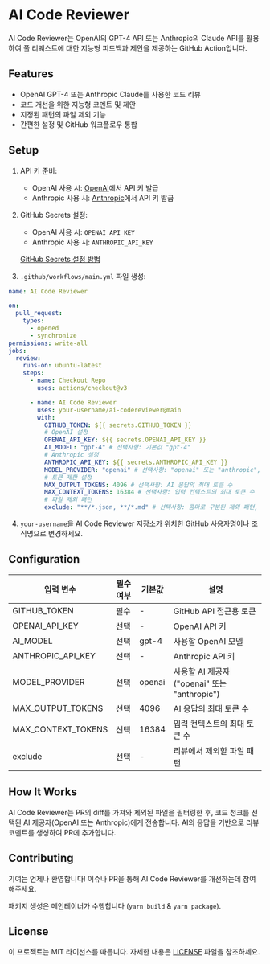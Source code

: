 # AI Code Reviewer

AI Code Reviewer는 OpenAI의 GPT-4 API 또는 Anthropic의 Claude API를 활용하여 풀 리퀘스트에 대한 지능형 피드백과 제안을 제공하는 GitHub Action입니다.

## Features

- OpenAI GPT-4 또는 Anthropic Claude를 사용한 코드 리뷰
- 코드 개선을 위한 지능형 코멘트 및 제안
- 지정된 패턴의 파일 제외 기능
- 간편한 설정 및 GitHub 워크플로우 통합

## Setup

1. API 키 준비:
   - OpenAI 사용 시: [OpenAI](https://beta.openai.com/signup)에서 API 키 발급
   - Anthropic 사용 시: [Anthropic](https://www.anthropic.com/)에서 API 키 발급

2. GitHub Secrets 설정:
   - OpenAI 사용 시: `OPENAI_API_KEY`
   - Anthropic 사용 시: `ANTHROPIC_API_KEY`

   [GitHub Secrets 설정 방법](https://docs.github.com/en/actions/reference/encrypted-secrets)

3. `.github/workflows/main.yml` 파일 생성:

```yaml
name: AI Code Reviewer

on:
  pull_request:
    types:
      - opened
      - synchronize
permissions: write-all
jobs:
  review:
    runs-on: ubuntu-latest
    steps:
      - name: Checkout Repo
        uses: actions/checkout@v3

      - name: AI Code Reviewer
        uses: your-username/ai-codereviewer@main
        with:
          GITHUB_TOKEN: ${{ secrets.GITHUB_TOKEN }}
          # OpenAI 설정
          OPENAI_API_KEY: ${{ secrets.OPENAI_API_KEY }}
          AI_MODEL: "gpt-4" # 선택사항: 기본값 "gpt-4"
          # Anthropic 설정
          ANTHROPIC_API_KEY: ${{ secrets.ANTHROPIC_API_KEY }}
          MODEL_PROVIDER: "openai" # 선택사항: "openai" 또는 "anthropic", 기본값 "openai"
          # 토큰 제한 설정
          MAX_OUTPUT_TOKENS: 4096 # 선택사항: AI 응답의 최대 토큰 수
          MAX_CONTEXT_TOKENS: 16384 # 선택사항: 입력 컨텍스트의 최대 토큰 수
          # 파일 제외 패턴
          exclude: "**/*.json, **/*.md" # 선택사항: 콤마로 구분된 제외 패턴, npm minimatch module 사용
```

4. `your-username`을 AI Code Reviewer 저장소가 위치한 GitHub 사용자명이나 조직명으로 변경하세요.

## Configuration

| 입력 변수 | 필수 여부 | 기본값 | 설명 |
|------------|----------|---------|-------------|
| GITHUB_TOKEN | 필수 | - | GitHub API 접근용 토큰 |
| OPENAI_API_KEY | 선택 | - | OpenAI API 키 |
| AI_MODEL | 선택 | gpt-4 | 사용할 OpenAI 모델 |
| ANTHROPIC_API_KEY | 선택 | - | Anthropic API 키 |
| MODEL_PROVIDER | 선택 | openai | 사용할 AI 제공자 ("openai" 또는 "anthropic") |
| MAX_OUTPUT_TOKENS | 선택 | 4096 | AI 응답의 최대 토큰 수 |
| MAX_CONTEXT_TOKENS | 선택 | 16384 | 입력 컨텍스트의 최대 토큰 수 |
| exclude | 선택 | - | 리뷰에서 제외할 파일 패턴 |

## How It Works

AI Code Reviewer는 PR의 diff를 가져와 제외된 파일을 필터링한 후, 코드 청크를 선택된 AI 제공자(OpenAI 또는 Anthropic)에게 전송합니다. AI의 응답을 기반으로 리뷰 코멘트를 생성하여 PR에 추가합니다.

## Contributing

기여는 언제나 환영합니다! 이슈나 PR을 통해 AI Code Reviewer를 개선하는데 참여해주세요.

패키지 생성은 메인테이너가 수행합니다 (`yarn build` & `yarn package`).

## License

이 프로젝트는 MIT 라이선스를 따릅니다. 자세한 내용은 [LICENSE](LICENSE) 파일을 참조하세요.
